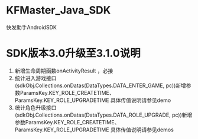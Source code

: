 # KFMaster_Java_SDK
快发助手AndroidSDK


# SDK版本3.0升级至3.1.0说明 #
1. 新增生命周期函数onActivityResult ，必接
2. 统计进入游戏接口(sdkObj.Collections.onDatas(DataTypes.DATA_ENTER_GAME, pc))新增参数ParamsKey.KEY_ROLE_CREATETIME、ParamsKey.KEY_ROLE_UPGRADETIME 具体传值说明请参见demo
3. 统计角色升级接口(sdkObj.Collections.onDatas(DataTypes.DATA_ROLE_UPGRADE, pc))新增参数ParamsKey.KEY_ROLE_CREATETIME、ParamsKey.KEY_ROLE_UPGRADETIME 具体传值说明请参见demos
